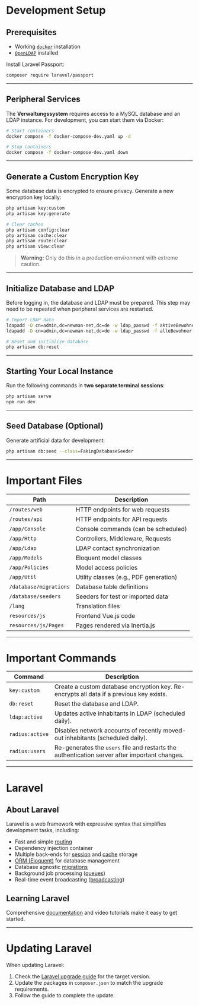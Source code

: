 # Development Setup

## Prerequisites

* Working [`docker`](https://www.docker.com/) installation
* [`OpenLDAP`](https://www.openldap.org/) installed

Install Laravel Passport:

```bash
composer require laravel/passport
```

---

## Peripheral Services

The **Verwaltungssystem** requires access to a MySQL database and an LDAP instance. For development, you can start them via Docker:

```bash
# Start containers
docker compose -f docker-compose-dev.yaml up -d

# Stop containers
docker compose -f docker-compose-dev.yaml down
```

---

## Generate a Custom Encryption Key

Some database data is encrypted to ensure privacy. Generate a new encryption key locally:

```bash
php artisan key:custom
php artisan key:generate

# Clear caches
php artisan config:clear
php artisan cache:clear
php artisan route:clear
php artisan view:clear
```

> **Warning:** Only do this in a production environment with extreme caution.

---

## Initialize Database and LDAP

Before logging in, the database and LDAP must be prepared. This step may need to be repeated when peripheral services are restarted.

```bash
# Import LDAP data
ldapadd -D cn=admin,dc=newman-net,dc=de -w ldap_passwd -f aktiveBewohner.ldif
ldapadd -D cn=admin,dc=newman-net,dc=de -w ldap_passwd -f alleBewohner.ldif

# Reset and initialize database
php artisan db:reset
```

---

## Starting Your Local Instance

Run the following commands in **two separate terminal sessions**:

```bash
php artisan serve
npm run dev
```

---

## Seed Database (Optional)

Generate artificial data for development:

```bash
php artisan db:seed --class=FakingDatabaseSeeder
```

---

# Important Files

| Path                   | Description                            |
| ---------------------- | -------------------------------------- |
| `/routes/web`          | HTTP endpoints for web requests        |
| `/routes/api`          | HTTP endpoints for API requests        |
| `/app/Console`         | Console commands (can be scheduled)    |
| `/app/Http`            | Controllers, Middleware, Requests      |
| `/app/Ldap`            | LDAP contact synchronization           |
| `/app/Models`          | Eloquent model classes                 |
| `/app/Policies`        | Model access policies                  |
| `/app/Util`            | Utility classes (e.g., PDF generation) |
| `/database/migrations` | Database table definitions             |
| `/database/seeders`    | Seeders for test or imported data      |
| `/lang`                | Translation files                      |
| `resources/js`         | Frontend Vue.js code                   |
| `resources/js/Pages`   | Pages rendered via Inertia.js          |

---

# Important Commands

| Command         | Description                                                                                   |
| --------------- | --------------------------------------------------------------------------------------------- |
| `key:custom`    | Create a custom database encryption key. Re-encrypts all data if a previous key exists.       |
| `db:reset`      | Reset the database and LDAP.                                                                  |
| `ldap:active`   | Updates active inhabitants in LDAP (scheduled daily).                                         |
| `radius:active` | Disables network accounts of recently moved-out inhabitants (scheduled daily).                |
| `radius:users`  | Re-generates the `users` file and restarts the authentication server after important changes. |

---

# Laravel

## About Laravel

Laravel is a web framework with expressive syntax that simplifies development tasks, including:

* Fast and simple [routing](https://laravel.com/docs/routing)
* Dependency injection container
* Multiple back-ends for [session](https://laravel.com/docs/session) and [cache](https://laravel.com/docs/cache) storage
* [ORM (Eloquent)](https://laravel.com/docs/eloquent) for database management
* Database agnostic [migrations](https://laravel.com/docs/migrations)
* Background job processing ([queues](https://laravel.com/docs/queues))
* Real-time event broadcasting ([broadcasting](https://laravel.com/docs/broadcasting))

## Learning Laravel

Comprehensive [documentation](https://laravel.com/docs) and video tutorials make it easy to get started.

---

# Updating Laravel

When updating Laravel:

1. Check the [Laravel upgrade guide](https://laravel.com/docs/11.x/upgrade) for the target version.
2. Update the packages in `composer.json` to match the upgrade requirements.
3. Follow the guide to complete the update.

